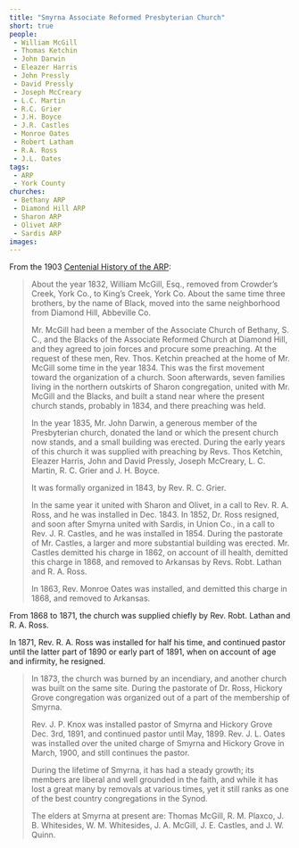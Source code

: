 ```yaml
---
title: "Smyrna Associate Reformed Presbyterian Church"
short: true
people:
 - William McGill
 - Thomas Ketchin
 - John Darwin
 - Eleazer Harris
 - John Pressly
 - David Pressly
 - Joseph McCreary
 - L.C. Martin
 - R.C. Grier
 - J.H. Boyce
 - J.R. Castles
 - Monroe Oates
 - Robert Latham
 - R.A. Ross
 - J.L. Oates
tags:
 - ARP
 - York County
churches: 
 - Bethany ARP
 - Diamond Hill ARP
 - Sharon ARP
 - Olivet ARP
 - Sardis ARP
images:
---
```


From the 1903 [Centenial History of the ARP](https://books.google.com/books?id=eco5AQAAMAAJ):

>
> About the year 1832, William McGill, Esq., removed from Crowder’s Creek, York Co., to King’s Creek, York Co. About the same time three brothers, by the name of Black, moved into the same neighborhood from Diamond Hill, Abbeville Co.
>
> Mr. McGill had been a member of the Associate Church of Bethany, S. C., and the Blacks of the Associate Reformed Church at Diamond Hill, and they agreed to join forces and procure some preaching. At the request of these men, Rev. Thos. Ketchin preached at the home of Mr. McGill some time in the year 1834. This was the first movement toward the organization of a church. Soon afterwards, seven families living in the northern outskirts of Sharon congregation, united with Mr. McGill and the Blacks, and built a stand near where the present church stands, probably in 1834, and there preaching was held.
>
> In the year 1835, Mr. John Darwin, a generous member of the Presbyterian church, donated the land or which the present church now stands, and a small building was erected. During the early years of this church it was supplied with preaching by Revs. Thos Ketchin, Eleazer Harris, John and David Pressly, Joseph McCreary, L. C. Martin, R. C. Grier and J. H. Boyce.
>
> It was formally organized in 1843, by Rev. R. C. Grier.
>
> In the same year it united with Sharon and Olivet, in a call to Rev. R. A. Ross, and he was installed in Dec. 1843. In 1852, Dr. Ross resigned, and soon after Smyrna united with Sardis, in Union Co., in a call to Rev. J. R. Castles, and he was installed in 1854. During the pastorate of Mr. Castles, a larger and more substantial building was erected. Mr. Castles demitted his charge in 1862, on account of ill health, demitted this charge in 1868, and removed to Arkansas by Revs. Robt. Lathan and R. A. Ross.
>
> In 1863, Rev. Monroe Oates was installed, and demitted this charge in 1868, and removed to Arkansas.
> 
From 1868 to 1871, the church was supplied chiefly by Rev. Robt. Lathan and R. A. Ross.
>
In 1871, Rev. R. A. Ross was installed for half his time, and continued pastor until the latter part of 1890 or early part of 1891, when on account of age and infirmity, he resigned.
>
> In 1873, the church was burned by an incendiary, and another church was built on the same site. During the pastorate of Dr. Ross, Hickory Grove congregation was organized out of a part of the membership of Smyrna.
> 
> Rev. J. P. Knox was installed pastor of Smyrna and Hickory Grove Dec. 3rd, 1891, and continued pastor until May, 1899. Rev. J. L. Oates was installed over the united charge of Smyrna and Hickory Grove in March, 1900, and still continues the pastor.
>
> During the lifetime of Smyrna, it has had a steady growth; its members are liberal and well grounded in the faith, and while it has lost a great many by removals at various times, yet it still ranks as one of the best country congregations in the Synod.
>
> The elders at Smyrna at present are: Thomas McGill, R. M. Plaxco, J. B. Whitesides, W. M. Whitesides, J. A. McGill, J. E. Castles, and J. W. Quinn.